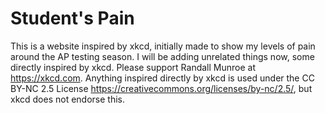 # Student's Pain
This is a website inspired by xkcd, initially made to show my levels of pain around the AP testing season. I will be adding unrelated things now, some directly inspired by xkcd. Please support Randall Munroe at https://xkcd.com.
Anything inspired directly by xkcd is used under the CC BY-NC 2.5 License https://creativecommons.org/licenses/by-nc/2.5/, but xkcd does not endorse this.
